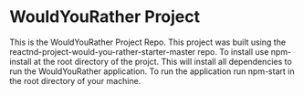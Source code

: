 # WouldYouRather Project

This is the WouldYouRather Project Repo. This project was built using the reactnd-project-would-you-rather-starter-master repo. To install use npm-install at the root directory of the projct. This will install all dependencies to run the WouldYouRather application. To run the application run npm-start in the root directory of your machine.